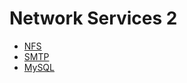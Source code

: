 # Network Services 2

- [NFS](./network-services-2-nfs.md)
- [SMTP](./network-services-2-smtp.md)
- [MySQL](./network-services-2-mysql.md)